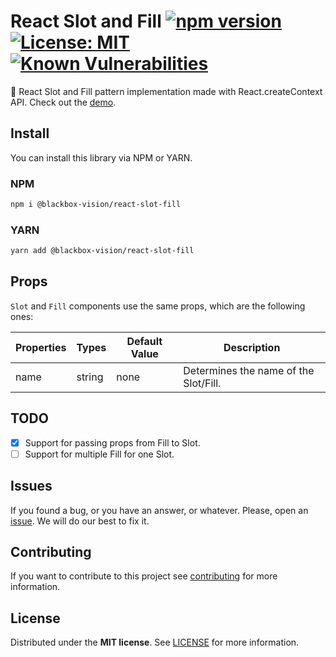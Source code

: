 # React Slot and Fill  [![npm version](https://badge.fury.io/js/%40blackbox-vision%2Freact-slot-fill.svg)](https://badge.fury.io/js/%40blackbox-vision%2Freact-slot-fill)  [![License: MIT](https://img.shields.io/badge/License-MIT-brightgreen.svg)](https://opensource.org/licenses/MIT) [![Known Vulnerabilities](https://snyk.io/test/github/blackboxvision/react-slot-fill/badge.svg)](https://snyk.io/test/github/blackboxvision/react-slot-fill)

:rocket: React Slot and Fill pattern implementation made with React.createContext API. Check out the [demo](https://blackboxvision.github.io/react-slot-fill/).

## Install

You can install this library via NPM or YARN.

### NPM

```bash
npm i @blackbox-vision/react-slot-fill
```

### YARN

```bash
yarn add @blackbox-vision/react-slot-fill
```

## Props

`Slot` and `Fill` components use the same props, which are the following ones:

| Properties | Types  | Default Value | Description                           |
| ---------- | ------ | ------------- | ------------------------------------- |
| name       | string | none          | Determines the name of the Slot/Fill. |

## TODO

- [x] Support for passing props from Fill to Slot.
- [ ] Support for multiple Fill for one Slot.

## Issues

If you found a bug, or you have an answer, or whatever. Please, open an [issue](https://github.com/BlackBoxVision/react-slot-fill/issues/new). We will do our best to fix it.

## Contributing

If you want to contribute to this project see [contributing](https://github.com/BlackBoxVision/react-slot-fill/blob/master/CONTRIBUTING.md) for more information.

## License

Distributed under the **MIT license**. See [LICENSE](https://github.com/BlackBoxVision/react-slot-fill/blob/master/LICENSE) for more information.
